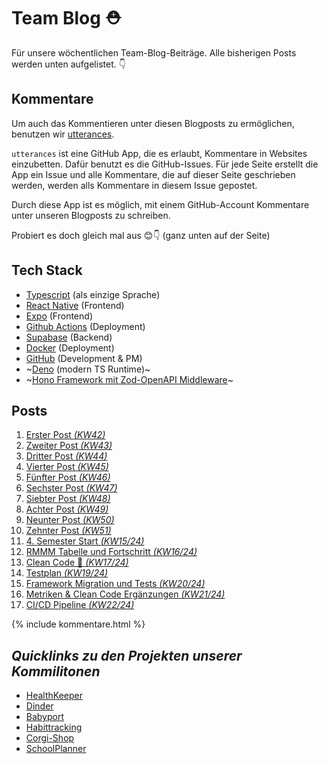 # Team Blog ⛑️

Für unsere wöchentlichen Team-Blog-Beiträge.
Alle bisherigen Posts werden unten aufgelistet. 👇

## Kommentare

Um auch das Kommentieren unter diesen Blogposts zu ermöglichen, benutzen wir [utterances](https://github.com/utterance/utterances).

`utterances` ist eine GitHub App, die es erlaubt, Kommentare in Websites einzubetten. Dafür benutzt es die GitHub-Issues. Für jede Seite erstellt die App ein Issue und alle Kommentare, die auf dieser Seite geschrieben werden, werden alls Kommentare in diesem Issue gepostet.

Durch diese App ist es möglich, mit einem GitHub-Account Kommentare unter unseren Blogposts zu schreiben.

Probiert es doch gleich mal aus 😊👇 (ganz unten auf der Seite)

## Tech Stack
- [Typescript](https://www.typescriptlang.org/) (als einzige Sprache)
- [React Native](https://reactnative.dev/) (Frontend)
- [Expo](https://expo.dev/) (Frontend)
- [Github Actions](https://docs.github.com/en/actions) (Deployment)
- [Supabase](https://supabase.com/) (Backend)
- [Docker](https://www.docker.com/) (Deployment)
- [GitHub](https://www.github.com/) (Development & PM)
- ~[Deno](https:/deno.land) (modern TS Runtime)~
- ~[Hono Framework mit Zod-OpenAPI Middleware](https://www.npmjs.com/package/@hono/zod-openapi)~



## Posts
 1. [Erster Post _(KW42)_](posts/00_initial_post.md)
 2. [Zweiter Post _(KW43)_](posts/01_Team.md)
 3. [Dritter Post _(KW44)_](posts/03_SRS_OpenAPI.md)
 4. [Vierter Post _(KW45)_](posts/04_UML_n_UCRS.md)
 5. [Fünfter Post _(KW46)_](posts/05_Implementation.md)
 6. [Sechster Post _(KW47)_](posts/06_Implementation.md)
 7. [Siebter Post _(KW48)_](posts/07_Implementation.md)
 8. [Achter Post _(KW49)_](posts/08_ArchiSigniRequi.md)
 9. [Neunter Post _(KW50)_](posts/09_Schichten-nach-Kruchten.md)
 10. [Zehnter Post _(KW51)_](posts/10_Semesterabschluss.md)
 11. [4. Semester Start _(KW15/24)_](posts/11_4-Semester-Initialisierung.md)
 12. [RMMM Tabelle und Fortschritt _(KW16/24)_](posts/12_Risiko-und-Fortschritt.md)
 13. [Clean Code 🧹 _(KW17/24)_](posts/13_CleanCode.md)
 14. [Testplan _(KW19/24)_](posts/14_Testplan.md)
 15. [Framework Migration und Tests _(KW20/24)_](posts/15_Framework-migration-und-Tests.md)
 16. [Metriken & Clean Code Ergänzungen  _(KW21/24)_](posts/16_Metriken.md)
 17. [CI/CD Pipeline _(KW22/24)_](posts/17-CI-CD-Pipeline.md)

{% include kommentare.html %}


## _Quicklinks zu den Projekten unserer Kommilitonen_ 

 - <a href="https://github.com/Chrissi-Ruege/HealthKeeper/discussions" target="_blank">HealthKeeper<a/>
 - <a href="https://github.com/dhbw-ka-tinf22b5-dinder/Dinder/discussions/categories/projektblog" target="_blank">Dinder<a/>
 - <a href="https://medium.com/@babyport" target="_blank">Babyport<a/>
 - <a href="https://puggingtons.github.io/habittrackingblog/" target="_blank">Habittracking<a/>
 - <a href="https://github.com/mausio/corgi-shop-doc/discussions" target="_blank">Corgi-Shop<a/>
 - <a href="https://michaelsteininger2003.wordpress.com/" target="_blank">SchoolPlanner<a/>

